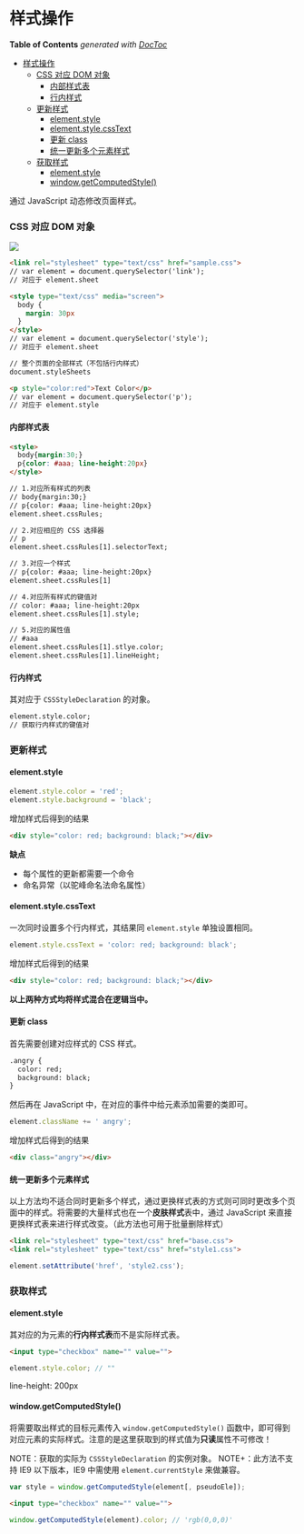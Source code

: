 # 样式操作

<!-- START doctoc generated TOC please keep comment here to allow auto update -->
<!-- DON'T EDIT THIS SECTION, INSTEAD RE-RUN doctoc TO UPDATE -->
**Table of Contents**  *generated with [DocToc](https://github.com/thlorenz/doctoc)*
- [样式操作](#%E6%A0%B7%E5%BC%8F%E6%93%8D%E4%BD%9C)
  - [CSS 对应 DOM 对象](#css-%E5%AF%B9%E5%BA%94-dom-%E5%AF%B9%E8%B1%A1)
    - [内部样式表](#%E5%86%85%E9%83%A8%E6%A0%B7%E5%BC%8F%E8%A1%A8)
    - [行内样式](#%E8%A1%8C%E5%86%85%E6%A0%B7%E5%BC%8F)
  - [更新样式](#%E6%9B%B4%E6%96%B0%E6%A0%B7%E5%BC%8F)
    - [element.style](#elementstyle)
    - [element.style.cssText](#elementstylecsstext)
    - [更新 class](#%E6%9B%B4%E6%96%B0-class)
    - [统一更新多个元素样式](#%E7%BB%9F%E4%B8%80%E6%9B%B4%E6%96%B0%E5%A4%9A%E4%B8%AA%E5%85%83%E7%B4%A0%E6%A0%B7%E5%BC%8F)
  - [获取样式](#%E8%8E%B7%E5%8F%96%E6%A0%B7%E5%BC%8F)
    - [element.style](#elementstyle-1)
    - [window.getComputedStyle()](#windowgetcomputedstyle)
<!-- END doctoc generated TOC please keep comment here to allow auto update -->

通过 JavaScript 动态修改页面样式。

### CSS 对应 DOM 对象

![](../img/C/css-dom-overview.jpg)

```html
<link rel="stylesheet" type="text/css" href="sample.css">
// var element = document.querySelector('link');
// 对应于 element.sheet

<style type="text/css" media="screen">
  body {
    margin: 30px
  }
</style>
// var element = document.querySelector('style');
// 对应于 element.sheet

// 整个页面的全部样式（不包括行内样式）
document.styleSheets

<p style="color:red">Text Color</p>
// var element = document.querySelector('p');
// 对应于 element.style
```

#### 内部样式表

```html
<style>
  body{margin:30;}
  p{color: #aaa; line-height:20px}
</style>

// 1.对应所有样式的列表
// body{margin:30;}
// p{color: #aaa; line-height:20px}
element.sheet.cssRules;

// 2.对应相应的 CSS 选择器
// p
element.sheet.cssRules[1].selectorText;

// 3.对应一个样式
// p{color: #aaa; line-height:20px}
element.sheet.cssRules[1]

// 4.对应所有样式的键值对
// color: #aaa; line-height:20px
element.sheet.cssRules[1].style;

// 5.对应的属性值
// #aaa
element.sheet.cssRules[1].stlye.color;
element.sheet.cssRules[1].lineHeight;
```

#### 行内样式

其对应于 `CSSStyleDeclaration` 的对象。

```html
element.style.color;
// 获取行内样式的键值对

```

### 更新样式

#### element.style

```javascript
element.style.color = 'red';
element.style.background = 'black';
```

增加样式后得到的结果

```html
<div style="color: red; background: black;"></div>
```

**缺点**

- 每个属性的更新都需要一个命令
- 命名异常（以驼峰命名法命名属性）

#### element.style.cssText

一次同时设置多个行内样式，其结果同 `element.style` 单独设置相同。

```javascript
element.style.cssText = 'color: red; background: black';
```

增加样式后得到的结果

```html
<div style="color: red; background: black;"></div>
```

**以上两种方式均将样式混合在逻辑当中。**

#### 更新 class

首先需要创建对应样式的 CSS 样式。

```html
.angry {
  color: red;
  background: black;
}
```

然后再在 JavaScript 中，在对应的事件中给元素添加需要的类即可。

```javascript
element.className += ' angry';
```

增加样式后得到的结果

```html
<div class="angry"></div>
```

#### 统一更新多个元素样式

以上方法均不适合同时更新多个样式，通过更换样式表的方式则可同时更改多个页面中的样式。将需要的大量样式也在一个**皮肤样式**表中，通过 JavaScript 来直接更换样式表来进行样式改变。（此方法也可用于批量删除样式）

```html
<link rel="stylesheet" type="text/css" href="base.css">
<link rel="stylesheet" type="text/css" href="style1.css">
```

```javascript
element.setAttribute('href', 'style2.css');
```

### 获取样式

#### element.style

其对应的为元素的**行内样式表**而不是实际样式表。

```html
<input type="checkbox" name="" value="">
```

```javascript
element.style.color; // ""
```
line-height: 200px

#### window.getComputedStyle()

将需要取出样式的目标元素传入 `window.getComputedStyle()` 函数中，即可得到对应元素的实际样式。注意的是这里获取到的样式值为**只读**属性不可修改！

NOTE：获取的实际为 `CSSStyleDeclaration` 的实例对象。
NOTE+：此方法不支持 IE9 以下版本，IE9 中需使用 `element.currentStyle` 来做兼容。

```javascript
var style = window.getComputedStyle(element[, pseudoEle]);
```

```html
<input type="checkbox" name="" value="">
```

```javascript
window.getComputedStyle(element).color; // 'rgb(0,0,0)'
```
